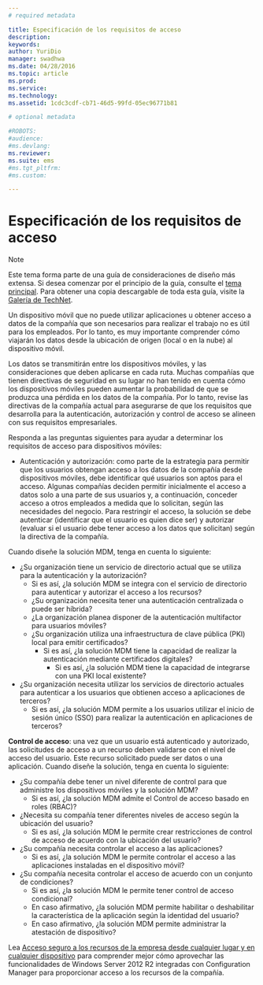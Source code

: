 ```yaml
---
# required metadata

title: Especificación de los requisitos de acceso
description:
keywords:
author: YuriDio
manager: swadhwa
ms.date: 04/28/2016
ms.topic: article
ms.prod:
ms.service:
ms.technology:
ms.assetid: 1cdc3cdf-cb71-46d5-99fd-05ec96771b81

# optional metadata

#ROBOTS:
#audience:
#ms.devlang:
ms.reviewer: 
ms.suite: ems
#ms.tgt_pltfrm:
#ms.custom:

---
```


# Especificación de los requisitos de acceso

>[!NOTE]
>Este tema forma parte de una guía de consideraciones de diseño más extensa. Si desea comenzar por el principio de la guía, consulte el [tema principal](mdm-design-considerations-guide.md). Para obtener una copia descargable de toda esta guía, visite la [Galería de TechNet](https://gallery.technet.microsoft.com/Mobile-Device-Management-7d401582).

Un dispositivo móvil que no puede utilizar aplicaciones u obtener acceso a datos de la compañía que son necesarios para realizar el trabajo no es útil para los empleados. Por lo tanto, es muy importante comprender cómo viajarán los datos desde la ubicación de origen (local o en la nube) al dispositivo móvil. 

Los datos se transmitirán entre los dispositivos móviles, y las consideraciones que deben aplicarse en cada ruta. Muchas compañías que tienen directivas de seguridad en su lugar no han tenido en cuenta cómo los dispositivos móviles pueden aumentar la probabilidad de que se produzca una pérdida en los datos de la compañía. Por lo tanto, revise las directivas de la compañía actual para asegurarse de que los requisitos que desarrolla para la autenticación, autorización y control de acceso se alineen con sus requisitos empresariales.
 
Responda a las preguntas siguientes para ayudar a determinar los requisitos de acceso para dispositivos móviles:

- Autenticación y autorización: como parte de la estrategia para permitir que los usuarios obtengan acceso a los datos de la compañía desde dispositivos móviles, debe identificar qué usuarios son aptos para el acceso. Algunas compañías deciden permitir inicialmente el acceso a datos solo a una parte de sus usuarios y, a continuación, conceder acceso a otros empleados a medida que lo solicitan, según las necesidades del negocio. Para restringir el acceso, la solución se debe autenticar (identificar que el usuario es quien dice ser) y autorizar (evaluar si el usuario debe tener acceso a los datos que solicitan) según la directiva de la compañía. 

Cuando diseñe la solución MDM, tenga en cuenta lo siguiente:

- ¿Su organización tiene un servicio de directorio actual que se utiliza para la autenticación y la autorización?
    - Si es así, ¿la solución MDM se integra con el servicio de directorio para autenticar y autorizar el acceso a los recursos?
    - ¿Su organización necesita tener una autenticación centralizada o puede ser híbrida?
    - ¿La organización planea disponer de la autenticación multifactor para usuarios móviles?
    - ¿Su organización utiliza una infraestructura de clave pública (PKI) local para emitir certificados?
        - Si es así, ¿la solución MDM tiene la capacidad de realizar la autenticación mediante certificados digitales?
            - Si es así, ¿la solución MDM tiene la capacidad de integrarse con una PKI local existente?
- ¿Su organización necesita utilizar los servicios de directorio actuales para autenticar a los usuarios que obtienen acceso a aplicaciones de terceros?
    - Si es así, ¿la solución MDM permite a los usuarios utilizar el inicio de sesión único (SSO) para realizar la autenticación en aplicaciones de terceros?


**Control de acceso**: una vez que un usuario está autenticado y autorizado, las solicitudes de acceso a un recurso deben validarse con el nivel de acceso del usuario. Este recurso solicitado puede ser datos o una aplicación. Cuando diseñe la solución, tenga en cuenta lo siguiente:

- ¿Su compañía debe tener un nivel diferente de control para que administre los dispositivos móviles y la solución MDM?
    - Si es así, ¿la solución MDM admite el Control de acceso basado en roles (RBAC)?
- ¿Necesita su compañía tener diferentes niveles de acceso según la ubicación del usuario?
    - Si es así, ¿la solución MDM le permite crear restricciones de control de acceso de acuerdo con la ubicación del usuario?
- ¿Su compañía necesita controlar el acceso a las aplicaciones?
    - Si es así, ¿la solución MDM le permite controlar el acceso a las aplicaciones instaladas en el dispositivo móvil?
- ¿Su compañía necesita controlar el acceso de acuerdo con un conjunto de condiciones?
    - Si es así, ¿la solución MDM le permite tener control de acceso condicional?
    - En caso afirmativo, ¿la solución MDM permite habilitar o deshabilitar la característica de la aplicación según la identidad del usuario?
    - En caso afirmativo, ¿la solución MDM permite administrar la atestación de dispositivo?

Lea [Acceso seguro a los recursos de la empresa desde cualquier lugar y en cualquier dispositivo](https://technet.microsoft.com/library/dn550982) para comprender mejor cómo aprovechar las funcionalidades de Windows Server 2012 R2 integradas con Configuration Manager para proporcionar acceso a los recursos de la compañía. 


<!--HONumber=Apr16_HO2-->


